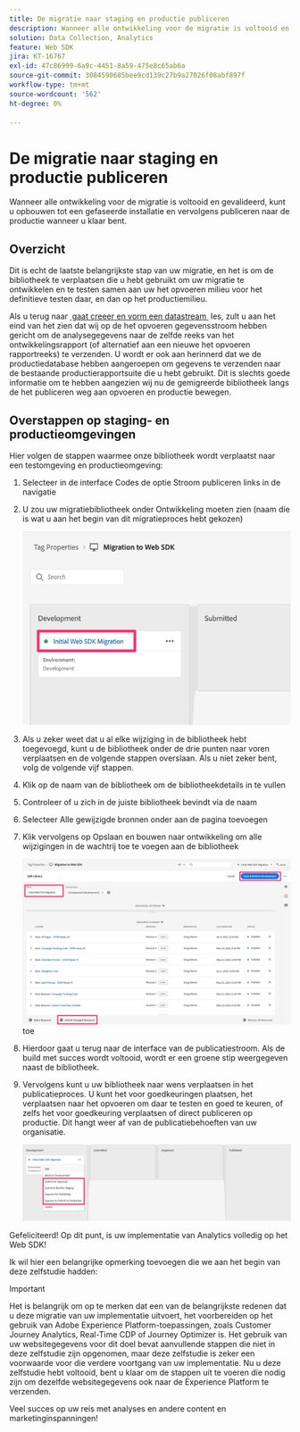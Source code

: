 ```yaml
---
title: De migratie naar staging en productie publiceren
description: Wanneer alle ontwikkeling voor de migratie is voltooid en gevalideerd, kunt u opbouwen tot een gefaseerde installatie en vervolgens publiceren naar de productie wanneer u klaar bent.
solution: Data Collection, Analytics
feature: Web SDK
jira: KT-16767
exl-id: 47c86999-6a9c-4451-8a59-475e8c65ab6a
source-git-commit: 3084590685bee9cd139c27b9a27026f08abf897f
workflow-type: tm+mt
source-wordcount: '562'
ht-degree: 0%

---
```


# De migratie naar staging en productie publiceren

Wanneer alle ontwikkeling voor de migratie is voltooid en gevalideerd, kunt u opbouwen tot een gefaseerde installatie en vervolgens publiceren naar de productie wanneer u klaar bent.

## Overzicht

Dit is echt de laatste belangrijkste stap van uw migratie, en het is om de bibliotheek te verplaatsen die u hebt gebruikt om uw migratie te ontwikkelen en te testen samen aan uw het opvoeren milieu voor het definitieve testen daar, en dan op het productiemilieu.

Als u terug naar [&#x200B; gaat creeer en vorm een datastream &#x200B;](create-and-configure-the-analytics-datastream.md) les, zult u aan het eind van het zien dat wij op de het opvoeren gegevensstroom hebben gericht om de analysegegevens naar de zelfde reeks van het ontwikkelingsrapport (of alternatief aan een nieuwe het opvoeren rapportreeks) te verzenden. U wordt er ook aan herinnerd dat we de productiedatabase hebben aangeroepen om gegevens te verzenden naar de bestaande productierapportsuite die u hebt gebruikt.
Dit is slechts goede informatie om te hebben aangezien wij nu de gemigreerde bibliotheek langs de het publiceren weg aan opvoeren en productie bewegen.

## Overstappen op staging- en productieomgevingen

Hier volgen de stappen waarmee onze bibliotheek wordt verplaatst naar een testomgeving en productieomgeving:

1. Selecteer in de interface Codes de optie Stroom publiceren links in de navigatie
1. U zou uw migratiebibliotheek onder Ontwikkeling moeten zien (naam die is wat u aan het begin van dit migratieproces hebt gekozen)

   ![&#x200B; bibliotheek van de Migratie in Dev &#x200B;](assets/migration-lib-in-dev.jpg)

1. Als u zeker weet dat u al elke wijziging in de bibliotheek hebt toegevoegd, kunt u de bibliotheek onder de drie punten naar voren verplaatsen en de volgende stappen overslaan. Als u niet zeker bent, volg de volgende vijf stappen.
1. Klik op de naam van de bibliotheek om de bibliotheekdetails in te vullen
1. Controleer of u zich in de juiste bibliotheek bevindt via de naam
1. Selecteer Alle gewijzigde bronnen onder aan de pagina toevoegen
1. Klik vervolgens op Opslaan en bouwen naar ontwikkeling om alle wijzigingen in de wachtrij toe te voegen aan de bibliotheek

   ![&#x200B; voeg alle veranderde middelen &#x200B;](assets/add-all-changed-resources.jpg) toe

1. Hierdoor gaat u terug naar de interface van de publicatiestroom. Als de build met succes wordt voltooid, wordt er een groene stip weergegeven naast de bibliotheek.
1. Vervolgens kunt u uw bibliotheek naar wens verplaatsen in het publicatieproces. U kunt het voor goedkeuringen plaatsen, het verplaatsen naar het opvoeren om daar te testen en goed te keuren, of zelfs het voor goedkeuring verplaatsen of direct publiceren op productie. Dit hangt weer af van de publicatiebehoeften van uw organisatie.

   ![&#x200B; het Publiceren proces &#x200B;](assets/publishing-process.jpg)

Gefeliciteerd! Op dit punt, is uw implementatie van Analytics volledig op het Web SDK!

Ik wil hier een belangrijke opmerking toevoegen die we aan het begin van deze zelfstudie hadden:

>[!IMPORTANT]
>
>Het is belangrijk om op te merken dat een van de belangrijkste redenen dat u deze migratie van uw implementatie uitvoert, het voorbereiden op het gebruik van Adobe Experience Platform-toepassingen, zoals Customer Journey Analytics, Real-Time CDP of Journey Optimizer is. Het gebruik van uw websitegegevens voor dit doel bevat aanvullende stappen die niet in deze zelfstudie zijn opgenomen, maar deze zelfstudie is zeker een voorwaarde voor die verdere voortgang van uw implementatie. Nu u deze zelfstudie hebt voltooid, bent u klaar om de stappen uit te voeren die nodig zijn om dezelfde websitegegevens ook naar de Experience Platform te verzenden.

Veel succes op uw reis met analyses en andere content en marketinginspanningen!

